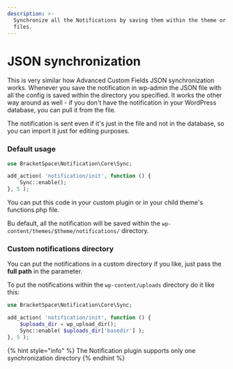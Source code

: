 ```yaml
---
description: >-
  Synchronize all the Notifications by saving them within the theme or plugin
  files.
---
```


# JSON synchronization

This is very similar how Advanced Custom Fields JSON synchronization works. Whenever you save the  notification in wp-admin the JSON file with all the config is saved within the directory you specified. It works the other way around as well - if you don't have the notification in your WordPress database, you can pull it from the file.

The notification is sent even if it's just in the file and not in the database, so you can import it just for editing purposes.

### Default usage

```php
use BracketSpace\Notification\Core\Sync;

add_action( 'notification/init', function () {
	Sync::enable();
}, 5 );
```

You can put this code in your custom plugin or in your child theme's functions.php file.

Bu default, all the notification will be saved within the `wp-content/themes/$theme/notifications/` directory.

### Custom notifications directory

You can put the notifications in a custom directory if you like, just pass the **full path** in the parameter.

To put the notifications within the `wp-content/uploads` directory do it like this:

```php
use BracketSpace\Notification\Core\Sync;

add_action( 'notification/init', function () {
    $uploads_dir = wp_upload_dir();
    Sync::enable( $uploads_dir['basedir'] );
}, 5 );
```

{% hint style="info" %}
The Notification plugin supports only one synchronization directory
{% endhint %}
